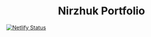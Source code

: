 
<h1 align="center">
  Nirzhuk Portfolio
</h1>

[![Netlify Status](https://api.netlify.com/api/v1/badges/28fde3df-2c84-4ec4-9941-3243e3a6dfd5/deploy-status)](https://app.netlify.com/sites/pensive-torvalds-d298fa/deploys)

